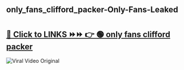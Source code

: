 
 ## only_fans_clifford_packer-Only-Fans-Leaked

# <h2><a href="https://clipsfans.com/only_fans_clifford_packer&ref=git">🔗 Click to LINKS ⏩⏩ 👉 🟢 only fans clifford packer </a></h2>

<a href="https://clipsfans.com/only_fans_clifford_packer&ref=git" rel="nofollow" data-target="animated-image.originalLink"><img src="https://i.ibb.co.com/xMMVF88/686577567.gif" alt="Viral Video Original" style="max-width: 100%; display: inline-block;" data-target="animated-image.originalImage"></a>
